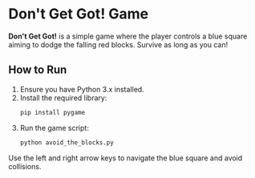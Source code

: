 # Don't Get Got! Game

**Don't Get Got!** is a simple game where the player controls a blue square aiming to dodge the falling red blocks. Survive as long as you can!

## How to Run

1. Ensure you have Python 3.x installed.
2. Install the required library:
   ```bash
   pip install pygame
3. Run the game script:
    ```bash
   python avoid_the_blocks.py

Use the left and right arrow keys to navigate the blue square and avoid collisions.